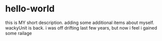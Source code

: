# hello-world
this is MY short description.
adding some additional items about myself.
wackyUnit is back. i was off drifting last few years, but now i feel i gained some railage
